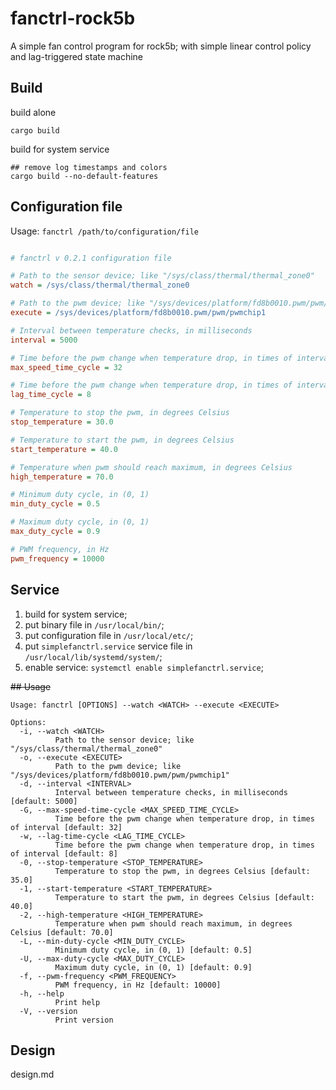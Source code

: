# fanctrl-rock5b
A simple fan control program for rock5b; with simple linear control policy and lag-triggered state machine

## Build

build alone

```shell
cargo build

```

build for system service

```shell
## remove log timestamps and colors
cargo build --no-default-features

```


## Configuration file

Usage: `fanctrl /path/to/configuration/file`

```ini

# fanctrl v 0.2.1 configuration file 

# Path to the sensor device; like "/sys/class/thermal/thermal_zone0"
watch = /sys/class/thermal/thermal_zone0

# Path to the pwm device; like "/sys/devices/platform/fd8b0010.pwm/pwm/pwmchip1"
execute = /sys/devices/platform/fd8b0010.pwm/pwm/pwmchip1

# Interval between temperature checks, in milliseconds
interval = 5000

# Time before the pwm change when temperature drop, in times of interval
max_speed_time_cycle = 32

# Time before the pwm change when temperature drop, in times of interval
lag_time_cycle = 8

# Temperature to stop the pwm, in degrees Celsius
stop_temperature = 30.0

# Temperature to start the pwm, in degrees Celsius
start_temperature = 40.0

# Temperature when pwm should reach maximum, in degrees Celsius
high_temperature = 70.0

# Minimum duty cycle, in (0, 1)
min_duty_cycle = 0.5

# Maximum duty cycle, in (0, 1)
max_duty_cycle = 0.9

# PWM frequency, in Hz
pwm_frequency = 10000

```


## Service

1. build for system service;
2. put binary file in `/usr/local/bin/`;
3. put configuration file in `/usr/local/etc/`; 
4. put `simplefanctrl.service` service file in `/usr/local/lib/systemd/system/`;
5. enable service: `systemctl enable simplefanctrl.service`;


~~## Usage~~

```shell
Usage: fanctrl [OPTIONS] --watch <WATCH> --execute <EXECUTE>

Options:
  -i, --watch <WATCH>
          Path to the sensor device; like "/sys/class/thermal/thermal_zone0"
  -o, --execute <EXECUTE>
          Path to the pwm device; like "/sys/devices/platform/fd8b0010.pwm/pwm/pwmchip1"
  -d, --interval <INTERVAL>
          Interval between temperature checks, in milliseconds [default: 5000]
  -G, --max-speed-time-cycle <MAX_SPEED_TIME_CYCLE>
          Time before the pwm change when temperature drop, in times of interval [default: 32]
  -w, --lag-time-cycle <LAG_TIME_CYCLE>
          Time before the pwm change when temperature drop, in times of interval [default: 8]
  -0, --stop-temperature <STOP_TEMPERATURE>
          Temperature to stop the pwm, in degrees Celsius [default: 35.0]
  -1, --start-temperature <START_TEMPERATURE>
          Temperature to start the pwm, in degrees Celsius [default: 40.0]
  -2, --high-temperature <HIGH_TEMPERATURE>
          Temperature when pwm should reach maximum, in degrees Celsius [default: 70.0]
  -L, --min-duty-cycle <MIN_DUTY_CYCLE>
          Minimum duty cycle, in (0, 1) [default: 0.5]
  -U, --max-duty-cycle <MAX_DUTY_CYCLE>
          Maximum duty cycle, in (0, 1) [default: 0.9]
  -f, --pwm-frequency <PWM_FREQUENCY>
          PWM frequency, in Hz [default: 10000]
  -h, --help
          Print help
  -V, --version
          Print version
```



## Design

design.md
